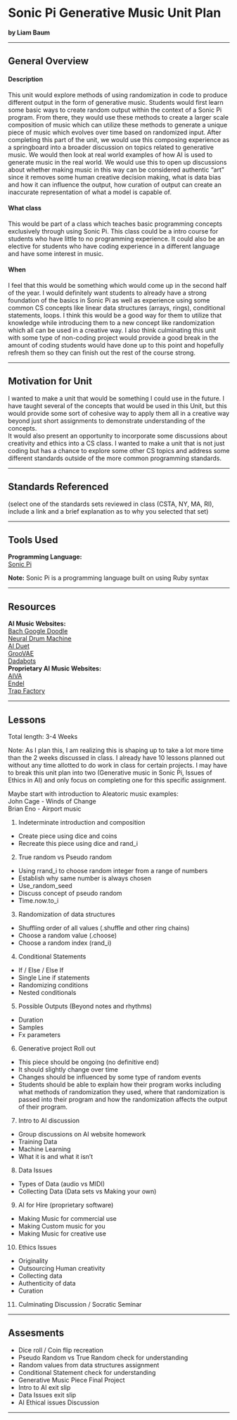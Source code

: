 # Sonic Pi Generative Music Unit Plan
**by Liam Baum**

-----

## General Overview

#### Description<br>
This unit would explore methods of using randomization in code to produce different output in the form of generative music. Students would first learn some basic ways to create random output within the context of a Sonic Pi program. From there, they would use these methods to create a larger scale composition of music which can utilize these methods to generate a unique piece of music which evolves over time based on randomized input. After completing this part of the unit, we would use this composing experience as a springboard into a broader discussion on topics related to generative music. We would then look at real world examples of how AI is used to generate music in the real world. We would use this to open up discussions about whether making music in this way can be considered authentic “art” since it removes some human creative decision making, what is data bias and how it can influence the output, how curation of output can create an inaccurate representation of what a model is capable of.

#### What class
This would be part of a class which teaches basic programming concepts exclusively through using Sonic Pi. This class could be a intro course for students who have little to no programming experience. It could also be an elective for students who have coding experience in a different language and have some interest in music.

#### When
I feel that this would be something which would come up in the second half of the year. I would definitely want students to already have a strong foundation of the basics in Sonic Pi as well as experience using some common CS concepts like linear data structures (arrays, rings), conditional statements, loops. I think this would be a good way for them to utilize that knowledge while introducing them to a new concept like randomization which all can be used in a creative way. I also think culminating this unit with some type of non-coding project would provide a good break in the amount of coding students would have done up to this point and hopefully refresh them so they can finish out the rest of the course strong.

---

## Motivation for Unit
I wanted to make a unit that would be something I could use in the future. I have taught several of the concepts that would be used in this Unit, but this would provide some sort of cohesive way to apply them all in a creative way beyond just short assignments to demonstrate understanding of the concepts.<br>
It would also present an opportunity to incorporate some discussions about creativity and ethics into a CS class. I wanted to make a unit that is not just coding but has a chance to explore some other CS topics and address some different standards outside of the more common programming standards.

---

## Standards Referenced
(select one of the standards sets reviewed in class (CSTA, NY, MA, RI), include a link and a brief explanation as to why you selected that set)

---

## Tools Used
**Programming Language:**<br>
[Sonic Pi](https://sonic-pi.net/)<br>

**Note:** Sonic Pi is a programming language built on using Ruby syntax

---

## Resources
**AI Music Websites:**<br>
[Bach Google Doodle](https://www.google.com/doodles/celebrating-johann-sebastian-bach)<br>
[Neural Drum Machine](https://codepen.io/teropa/full/JLjXGK)<br>
[AI Duet](https://experiments.withgoogle.com/ai-duet)<br>
[GrooVAE](https://groove-drums.glitch.me/)<br>
[Dadabots](https://dadabots.com/)<br>
**Proprietary AI Music Websites:**<br>
[AIVA](https://www.aiva.ai/)<br>
[Endel](https://www.endel.io/)<br>
[Trap Factory](https://thetrapfactory.com/)<br>

---

## Lessons
Total length: 3-4 Weeks

Note: As I plan this, I am realizing this is shaping up to take a lot more time than the 2 weeks discussed in class. I already have 10 lessons planned out without any time allotted to do work in class for certain projects. I may have to break this unit plan into two (Generative music in Sonic Pi, Issues of Ethics in AI) and only focus on completing one for this specific assignment.

Maybe start with introduction to Aleatoric music examples:<br>
John Cage - Winds of Change<br>
Brian Eno - Airport music<br>

1. Indeterminate introduction and composition
  - Create piece using dice and coins
  - Recreate this piece using dice and rand_i


2. True random vs Pseudo random
  - Using rrand_i to choose random integer from a range of numbers
  - Establish why same number is always chosen
  - Use_random_seed
  - Discuss concept of pseudo random
  - Time.now.to_i


3. Randomization of data structures
  - Shuffling order of all values (.shuffle and other ring chains)
  - Choose a random value (.choose)
  - Choose a random index (rand_i)


4. Conditional Statements
  - If / Else / Else If
  - Single Line if statements
  - Randomizing conditions
  - Nested conditionals


5. Possible Outputs (Beyond notes and rhythms)
  - Duration
  - Samples
  - Fx parameters


6. Generative project Roll out
  - This piece should be ongoing (no definitive end)
  - It should slightly change over time
  - Changes should be influenced by some type of random events
  - Students should be able to explain how their program works including what methods of randomization they used, where that randomization is passed into their program and how the randomization affects the output of their program.


7. Intro to AI discussion
  - Group discussions on AI website homework
  - Training Data
  - Machine Learning
  - What it is and what it isn’t


8. Data Issues
  - Types of Data (audio vs MIDI)
  - Collecting Data (Data sets vs Making your own)


9. AI for Hire (proprietary software)
  - Making Music for commercial use
  - Making Custom music for you
  - Making Music for creative use


10. Ethics Issues
  - Originality
  - Outsourcing Human creativity
  - Collecting data
  - Authenticity of data
  - Curation

11. Culminating Discussion / Socratic Seminar

---

## Assesments

- Dice roll / Coin flip recreation
- Pseudo Random vs True Random check for understanding
- Random values from data structures assignment
- Conditional Statement check for understanding
- Generative Music Piece Final Project
- Intro to AI exit slip
- Data Issues exit slip
- AI Ethical issues Discussion

---
